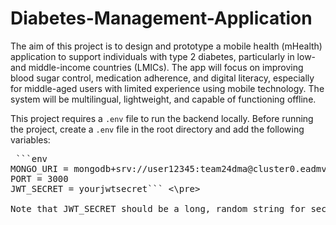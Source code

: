 
# Diabetes-Management-Application

The aim of this project is to design and prototype a mobile health (mHealth) application to support individuals with type 2 diabetes, particularly in low- and middle-income countries (LMICs). The app will focus on improving blood sugar control, medication adherence, and digital literacy, especially for middle-aged users with limited experience using mobile technology. The system will be multilingual, lightweight, and capable of functioning offline. 

This project requires a `.env` file to run the backend locally. Before running the project, create a `.env` file in the root directory and add the following variables:

<pre> ```env
MONGO_URI = mongodb+srv://user12345:team24dma@cluster0.eadmv9n.mongodb.net/?retryWrites = true&w=majority&appName=Cluster0
PORT = 3000
JWT_SECRET = yourjwtsecret``` <\pre>

Note that JWT_SECRET should be a long, random string for security (each member has their own one)
